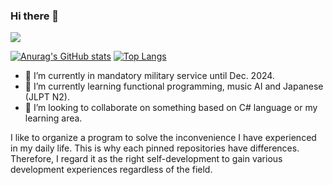 ### Hi there 👋

![](https://github-profile-summary-cards.vercel.app/api/cards/profile-details?username=sappho192)

[![Anurag's GitHub stats](https://github-readme-stats.vercel.app/api?username=sappho192&count_private=true)](https://github.com/anuraghazra/github-readme-stats)
[![Top Langs](https://github-readme-stats.vercel.app/api/top-langs/?username=sappho192&hide=html,css,javascript&layout=compact)](https://github.com/anuraghazra/github-readme-stats)

- 🔭 I’m currently in mandatory military service until Dec. 2024.
- 🌱 I’m currently learning functional programming, music AI and Japanese (JLPT N2).
- 👯 I’m looking to collaborate on something based on C# language or my learning area.

I like to organize a program to solve the inconvenience I have experienced in my daily life. This is why each pinned repositories have differences.  
Therefore, I regard it as the right self-development to gain various development experiences regardless of the field.
